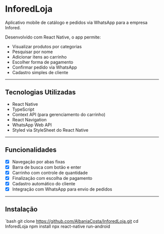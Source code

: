 # InforedLoja

Aplicativo mobile de catálogo e pedidos via WhatsApp para a empresa Infored.

Desenvolvido com React Native, o app permite:

- Visualizar produtos por categorias
- Pesquisar por nome
- Adicionar itens ao carrinho
- Escolher forma de pagamento
- Confirmar pedido via WhatsApp
- Cadastro simples de cliente

---

## Tecnologias Utilizadas

- React Native
- TypeScript
- Context API (para gerenciamento do carrinho)
- React Navigation
- WhatsApp Web API
- Styled via StyleSheet do React Native

---

## Funcionalidades

- [x] Navegação por abas fixas
- [x] Barra de busca com botão e enter
- [x] Carrinho com controle de quantidade
- [x] Finalização com escolha de pagamento
- [x] Cadastro automático do cliente
- [x] Integração com WhatsApp para envio de pedidos

---

## Instalação

`bash
git clone https://github.com/AlbaniaCosta/InforedLoja.git
cd InforedLoja
npm install
npx react-native run-android
